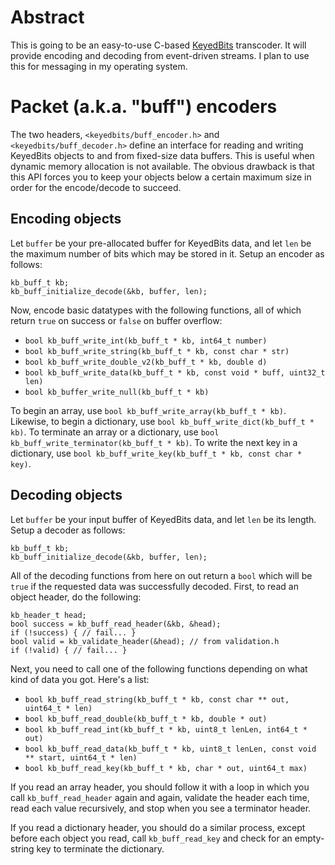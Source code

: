 # Abstract

This is going to be an easy-to-use C-based [KeyedBits](https://github.com/unixpickle/KeyedBits) transcoder. It will provide encoding and decoding from event-driven streams. I plan to use this for messaging in my operating system.

# Packet (a.k.a. "buff") encoders

The two headers, `<keyedbits/buff_encoder.h>` and `<keyedbits/buff_decoder.h>` define an interface for reading and writing KeyedBits objects to and from fixed-size data buffers. This is useful when dynamic memory allocation is not available. The obvious drawback is that this API forces you to keep your objects below a certain maximum size in order for the encode/decode to succeed.

## Encoding objects

Let `buffer` be your pre-allocated buffer for KeyedBits data, and let `len` be the maximum number of bits which may be stored in it. Setup an encoder as follows:

    kb_buff_t kb;
    kb_buff_initialize_decode(&kb, buffer, len);

Now, encode basic datatypes with the following functions, all of which return `true` on success or `false` on buffer overflow:

 * `bool kb_buff_write_int(kb_buff_t * kb, int64_t number)`
 * `bool kb_buff_write_string(kb_buff_t * kb, const char * str)`
 * `bool kb_buff_write_double_v2(kb_buff_t * kb, double d)`
 * `bool kb_buff_write_data(kb_buff_t * kb, const void * buff, uint32_t len)`
 * `bool kb_buffer_write_null(kb_buff_t * kb)`

To begin an array, use `bool kb_buff_write_array(kb_buff_t * kb)`. Likewise, to begin a dictionary, use `bool kb_buff_write_dict(kb_buff_t * kb)`. To terminate an array or a dictionary, use `bool kb_buff_write_terminator(kb_buff_t * kb)`. To write the next key in a dictionary, use `bool kb_buff_write_key(kb_buff_t * kb, const char * key)`.

## Decoding objects

Let `buffer` be your input buffer of KeyedBits data, and let `len` be its length. Setup a decoder as follows:

    kb_buff_t kb;
    kb_buff_initialize_decode(&kb, buffer, len);

All of the decoding functions from here on out return a `bool` which will be `true` if the requested data was successfully decoded. First, to read an object header, do the following:

    kb_header_t head;
    bool success = kb_buff_read_header(&kb, &head);
    if (!success) { // fail... }
    bool valid = kb_validate_header(&head); // from validation.h
    if (!valid) { // fail... }

Next, you need to call one of the following functions depending on what kind of data you got. Here's a list:

 * `bool kb_buff_read_string(kb_buff_t * kb, const char ** out, uint64_t * len)`
 * `bool kb_buff_read_double(kb_buff_t * kb, double * out)`
 * `bool kb_buff_read_int(kb_buff_t * kb, uint8_t lenLen, int64_t * out)`
 * `bool kb_buff_read_data(kb_buff_t * kb, uint8_t lenLen, const void ** start, uint64_t * len)`
 * `bool kb_buff_read_key(kb_buff_t * kb, char * out, uint64_t max)`

If you read an array header, you should follow it with a loop in which you call `kb_buff_read_header` again and again, validate the header each time, read each value recursively, and stop when you see a terminator header.

If you read a dictionary header, you should do a similar process, except before each object you read, call `kb_buff_read_key` and check for an empty-string key to terminate the dictionary.
